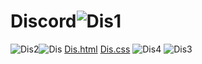 # Discord![Dis1](https://github.com/user-attachments/assets/c5c64d84-5af4-4d86-9657-d38a8b8bbe26)
![Dis2](https://github.com/user-attachments/assets/1a5e829f-de73-42e3-ae07-6b06ede209ef)![Dis](https://github.com/user-attachments/assets/af800da7-586a-4284-8ec5-d4189bc84574)
[Dis.html](https://github.com/user-attachments/files/22440303/Dis.html)
[Dis.css](https://github.com/user-attachments/files/22440302/Dis.css)
![Dis4](https://github.com/user-attachments/assets/bfffbc55-cb28-4cff-b43f-a1157bc2a102)
![Dis3](https://github.com/user-attachments/assets/0412f508-a2f1-431a-b101-99a33e80875e)
